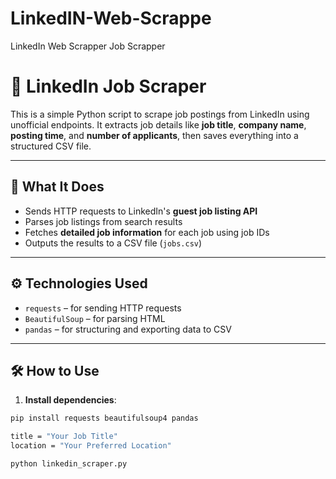 # LinkedIN-Web-Scrappe
LinkedIn Web Scrapper Job Scrapper
# 🔎 LinkedIn Job Scraper

This is a simple Python script to scrape job postings from LinkedIn using unofficial endpoints. It extracts job details like **job title**, **company name**, **posting time**, and **number of applicants**, then saves everything into a structured CSV file.

---

## 📌 What It Does

- Sends HTTP requests to LinkedIn's **guest job listing API**
- Parses job listings from search results
- Fetches **detailed job information** for each job using job IDs
- Outputs the results to a CSV file (`jobs.csv`)

---

## ⚙️ Technologies Used

- `requests` – for sending HTTP requests  
- `BeautifulSoup` – for parsing HTML  
- `pandas` – for structuring and exporting data to CSV  

---

## 🛠️ How to Use

1. **Install dependencies**:

```bash
pip install requests beautifulsoup4 pandas

title = "Your Job Title"
location = "Your Preferred Location"

python linkedin_scraper.py
